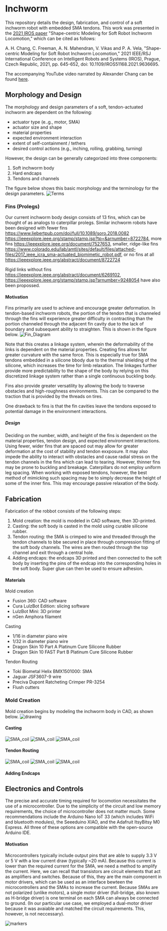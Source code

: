 # Inchworm
This repository details the design, fabrication, and control of a soft inchworm robot with embedded SMA tendons. This work was presented in the [2021 IROS paper](https://ieeexplore.ieee.org/document/9636695) "Shape-centric Modeling for Soft Robot Inchworm Locomotion," which can be cited as follows:

A. H. Chang, C. Freeman, A. N. Mahendran, V. Vikas and P. A. Vela, "Shape-centric Modeling for Soft Robot Inchworm Locomotion," 2021 IEEE/RSJ International Conference on Intelligent Robots and Systems (IROS), Prague, Czech Republic, 2021, pp. 645-652, doi: 10.1109/IROS51168.2021.9636695.

The accompanying YouTube video narrated by Alexander Chang can be found [here](https://www.youtube.com/watch?v=rOaG7ZmEsRE).

## Morphology and Design

The morphology and design parameters of a soft, tendon-actuated inchworm are dependent on the following:
- actuator type (e..g., motor, SMA)
- actuator size and shape
- material properties
- expected environment interaction
- extent of self-containment / tethers
- desired control actions (e.g.,  inching, rolling, grabbing, turning)

However, the design can be generally categorized into three components:
1. Soft inchworm body
2. Hard endcaps
3. Tendons and channels

The figure below shows this basic morphology and the terminology for the design parameters.
![Terms](terminology.PNG)
### Fins (Prolegs)
Our current inchworm body design consists of 13 fins, which can be thought of as analogs to caterpillar prolegs. 
Similar inchworm robots have been designed with fewer fins https://www.liebertpub.com/doi/full/10.1089/soro.2018.0082 https://ieeexplore.ieee.org/stamp/stamp.jsp?tp=&arnumber=8722784, more fins https://ieeexplore.ieee.org/document/7527653, smaller, ridge-like fins https://www.colorado.edu/lab/amtl/sites/default/files/attached-files/2017_ieee_icra_sma-actuated_biomimetic_robot.pdf, or no fins at all https://ieeexplore.ieee.org/abstract/document/8722724

Rigid links without fins https://ieeexplore.ieee.org/abstract/document/6269102, https://ieeexplore.ieee.org/stamp/stamp.jsp?arnumber=9248054 have also been propossed.  

#### Motivation
Fins primarily are used to achieve and encourage greater deformation. In tendon-based inchworm robots, the portion of the tendon that is channeled through the fins will experience greater difficulty in contracting than the portion channeled through the adjacent fin cavity due to the lack of boundary and subsequent ability to straighten. This is shown in the figure below.
![Fin_Diagram](fins.PNG)


Note that this creates a linkage system, wherein the deformability of the links is dependent on the material properties. Creating fins allows for greater curvature with the same force. This is especially true for SMA tendons embedded in a silicone bbody due to the thermal shielding of the silicone, which increases the time for limb relaxation. The linkages further provide more predictability to the shape of the body by relying on this discretized linkage system rather than a single continuous buckling body. 

Fins also provide greater versatility by  allowing the body to traverse obstacles and high-roughness environments. This can be compared to the traction that is provided by the threads on tires. 

One drawback to fins is that the fin cavities leave the tendons exposed to potential damage in the environment interactions.

##### Design
Deciding on the number, width, and height of the fins is dependent on the material properties, tendon design, and expected environment interactions. Using fewer, wider fins that are spaced out may allow for greater deformation at the cost of stability and tendon exxposure. It may also impede the ability to interact with obstacles and cause radial stress on the tendon channels in the fins which can lead to tearing. However, thinner fins may be prone to buckling and breakage. Caterpillars do not employ uniform leg spacing. When working with exposed tendons, however, the best method of mimicking such spacing may be to simply decrease the height of some of the inner fins. This may encourage passive relaxation of the body.

## Fabrication
Fabrication of the robbot consists of the following steps:
1. Mold creation: the mold is modeled in CAD software, then 3D-printed.
2. Casting: the soft body is casted in the mold using curable silicone rubber. 
3. Tendon routing: the SMA is crimped to wire and threaded through the tendon channels to bbe secured in place through compression fitting of the soft body channels. The wires are then routed through the top channel and exit through a central hole.
4. Adding endcaps: the endcaps 3D printed and then connected to the soft body by inserting the pins of the endcap into the corresponding holes in the soft body. Super glue can then be used to ensure adhesion. 

#### Materials

Mold creation
- Fusion 360: CAD software
- Cura LulzBot Edition: slicing software
- LulzBot Mini: 3D printer
- nGen Amphora filament

Casting
- 1/16 in diameter piano wire
- 1/32 in diameter piano wire
- Dragon Skin 10 Part A Platinum Cure Silicone Rubber
- Dragon Skin 10 FAST Part B Platinum Cure Silicone Rubber

Tendon Routing
- Toki Biometal Helix BMX1501000: SMA
- Jaguar JSF3607-9 wire
- Preciva Dupont Ratcheting Crimper PR-3254
- Flush cutters 

### Mold Creation
Mold creation begins by modeling the inchworm body in CAD, as shown below. 
![drawing](inchworm_drawing.PNG)

#### Casting
![SMA_coil](images/molds.PNG)
![SMA_coil](images/casting.PNG)
![SMA_coil](images/post_casting.PNG)

#### Tendon Routing
![SMA_coil](images/SMA_coil.PNG)
![SMA_coil](images/SMA_extended.PNG)
![SMA_coil](images/crimp.PNG)
#### Adding Endcaps
## Electronics and Controls
The precise and accurate timing required for locomotion necessitates the use of a microcontroller. Due to the simplicity of the circuit and low memory requirements, the choice of microcontroller does not matter much. Some recommendations include the Arduino Nano IoT 33 (which includes WiFi and bluetooth modules), the Seeeduino XIAO, and the Adafruit ItsyBitsy M0 Express. All three of these options are compatible with the open-source Arduino IDE. 

#### Motivation
Microcontrollers typically include output pins that are able to supply 3.3 V or 5 V with a low current draw (typically ~20 mA). Because this current is lower than the required current for the SMA, we need a method to amplify the current. Here, we can recall that transistors are circuit elements that act as amplifiers and switches. Because of this, they are the main component in motor drivers, which can be used as an interface bewteen the microcontrollers and the SMAs to increase the current. Because SMAs are not polarized (unlike motors), a single motor driver (full-bridge, also known as H-bridge driver) is one terminal on each SMA can always be connected to ground. (In our particular use case, we employed a dual-motor driver because it was avaiable and matched the circuit requirements. This, however, is not neccessary). 

![markers](markers.png)
